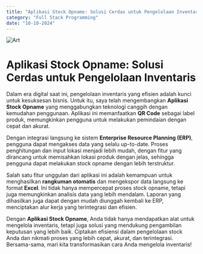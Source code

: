 ```yaml
---
title: "Aplikasi Stock Opname: Solusi Cerdas untuk Pengelolaan Inventaris"
category: "Full Stack Programming"
date: "10-10-2024"
---
```

![Art](/wh-stockopname.jpeg)

# Aplikasi Stock Opname: Solusi Cerdas untuk Pengelolaan Inventaris

Dalam era digital saat ini, pengelolaan inventaris yang efisien adalah kunci untuk kesuksesan bisnis. Untuk itu, saya telah mengembangkan **Aplikasi Stock Opname** yang menggabungkan teknologi canggih dengan kemudahan penggunaan. Aplikasi ini memanfaatkan **QR Code** sebagai label produk, memungkinkan pengguna untuk melakukan pemindaian dengan cepat dan akurat.

Dengan integrasi langsung ke sistem **Enterprise Resource Planning (ERP)**, pengguna dapat mengakses data yang selalu up-to-date. Proses penghitungan dan input lokasi menjadi lebih mudah, dengan fitur yang dirancang untuk memisahkan lokasi produk dengan jelas, sehingga pengguna dapat melakukan stock opname dengan lebih terstruktur.

Salah satu fitur unggulan dari aplikasi ini adalah kemampuan untuk menghasilkan **rangkuman otomatis** dan mengekspor data langsung ke format **Excel**. Ini tidak hanya mempercepat proses stock opname, tetapi juga memungkinkan analisis data yang lebih mendalam. Laporan yang dihasilkan juga dapat dengan mudah diunggah kembali ke ERP, menciptakan alur kerja yang terintegrasi dan efisien.

Dengan **Aplikasi Stock Opname**, Anda tidak hanya mendapatkan alat untuk mengelola inventaris, tetapi juga solusi yang mendukung pengambilan keputusan yang lebih baik. Ciptakan efisiensi dalam pengelolaan stock Anda dan nikmati proses yang lebih cepat, akurat, dan terintegrasi. Bersama-sama, mari kita transformasikan cara Anda mengelola inventaris!
